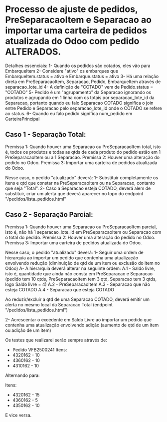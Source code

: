 # Processo de ajuste de pedidos, PreSeparacaoItem e Separacao ao importar uma carteira de pedidos atualizada do Odoo com pedido ALTERADOS.

Detalhes essenciais:
1- Quando os pedidos são cotados, eles vão para EmbarqueItem
2- Considere "ativo" os embarques que EmbarqueItem.status = ativo e Embarque.status = ativo
3- Há uma relação direta em PreSeparacaoItem, Separacao, Pedido, EmbarqueItem através de separacao_lote_id
4- A definição de "COTADO" vem de Pedido.status = "COTADO"
5- Pedido é um "agrupamento" da Separacao ignorando os produtos e agrupando em 1 linha com os totais por separacao_lote_id da Separacao, portanto quando eu falo Separacao COTADO significa o join entre Pedido e Separacao pelo separacao_lote_id onde o COTADO se refere ao status.
6- Quando eu falo pedido significa num_pedido em CarteiraPrincipal

## Caso 1 - Separação Total:
Premissa 1: Quando houver uma Separacao ou PreSeparacaoItem total, isto é, todos os produtos e todas as qtds de cada produto do pedido estão em 1 PreSeparacaoItem ou a 1 Separacao.
Premissa 2: Houver uma alteração do pedido no Odoo.
Premissa 3: Importar uma carteira de pedidos atualizada do Odoo.

Nesse caso, o pedido "atualizado" deverá:
1- Substituir completamente os itens e qtd que constar na PreSeparacaoItem ou na Separacao, contanto que seja "Total".
2- Caso a Separacao esteja COTADO, deverá alem de substituir, criar um alerta que deverá aparecer no topo do endpoint "/pedidos/lista_pedidos.html"

## Caso 2 - Separação Parcial:
Premissa 1: Quando houver uma Separacao ou PreSeparacaoItem parcial, isto é, não há 1 separacao_lote_id em PreSeparacaoItem ou Separacao com o total do pedido.
Premissa 2: Houver uma alteração do pedido no Odoo.
Premissa 3: Importar uma carteira de pedidos atualizada do Odoo.

Nesse caso, o pedido "atualizado" deverá:
1- Seguir uma ordem de hierarquia ao importar um pedido que contenha uma atualização envolvendo redução (diminuição de qtd de um item ou exclusão do item no Odoo)
A- A hierarquia deverá alterar na seguinte ordem:
A.1 - Saldo livre, isto é, quantidade que ainda não consta em PreSeparacao e Separacao (pedido tem 10 qtds, PreSeparacaoItem tem 3 qtd, Separacao tem 3 qtds, logo Saldo livre = 4)
A.2 - PreSeparacaoItem
A.3 - Separacao que não esteja COTADO
A.4 - Separacao que esteja COTADO

Ao reduzir/excluir a qtd de uma Separacao COTADO, deverá emitir um alerta no mesmo local da Separacao Total (endpoint "/pedidos/lista_pedidos.html")

2- Acrescentar o excedente em Saldo Livre ao importar um pedido que contenha uma atualização envolvendo adição (aumento de qtd de um item ou adição de um item)


Os testes que realizarei serão sempre através de:
- Pedido VFB2500241
Itens:
- 4320162 - 10
- 4360162 - 10
- 4310162 - 10

Alternando para:

Itens:
- 4320162 - 15
- 4360162 - 5
- 4350162 - 10

E vice versa.
